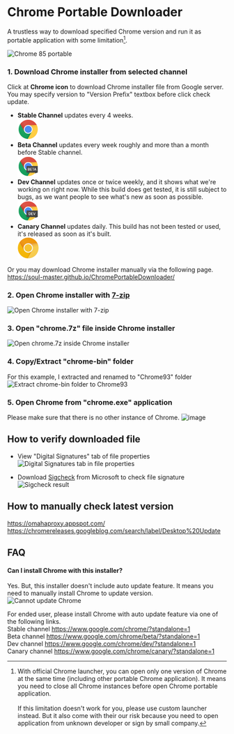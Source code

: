 # Chrome Portable Downloader
A trustless way to download specified Chrome version and run it as portable application with some limitation[^1].

![Chrome 85 portable](https://user-images.githubusercontent.com/442046/140638430-0373d689-f41c-4acc-bc98-16385a772517.png)

### 1. Download Chrome installer from selected channel
Click at **Chrome icon** to download Chrome installer file from Google server. You may specify version to "Version Prefix" textbox before click check update.

- <strong>Stable Channel</strong> updates every 4 weeks.<br/> 
<a href="https://soul-master.github.io/ChromePortableDownloader/?platform=win64&channel=stable"><img src="./images/chrome-logo.svg" width="48" height="48" alt="Chrome Stable Icon" /></a><br/> 
- <strong>Beta Channel</strong> updates every week roughly and more than a month before Stable channel.<br/>
<a href="https://soul-master.github.io/ChromePortableDownloader/?platform=win64&channel=beta"><img src="./images/chrome-beta-logo.svg" width="48" height="48" alt="Chrome Beta Icon" /></a><br/>     
- <strong>Dev Channel</strong> updates once or twice weekly, and it shows what we're working on right now. While this build does get tested, it is still subject to bugs, as we want people to see what's new as soon as possible.<br/>
<a href="https://soul-master.github.io/ChromePortableDownloader/?platform=win64&channel=dev"><img src="./images/chrome-dev-logo.svg" width="48" height="48" alt="Chrome Dev Icon" /></a><br/>
- <strong>Canary Channel</strong> updates daily. This build has not been tested or used, it's released as soon as it's built.<br/>
<a href="https://soul-master.github.io/ChromePortableDownloader/?platform=win64&channel=canary"><img src="./images/chrome-canary-logo.svg" width="48" height="48" alt="Chrome Canary Icon" /></a><br/>

Or you may download Chrome installer manually via the following page.<br/>
https://soul-master.github.io/ChromePortableDownloader/

### 2. Open Chrome installer with [7-zip](https://www.7-zip.org/)
![Open Chrome installer with 7-zip](https://user-images.githubusercontent.com/442046/140624508-f268599c-d27e-4e54-bb2e-a73a390e96e9.png)

### 3. Open "chrome.7z" file inside Chrome installer
![Open chrome.7z inside Chrome installer](https://user-images.githubusercontent.com/442046/140624630-213cb9fd-77ae-46ba-8642-3420244c31d5.png)

### 4. Copy/Extract "chrome-bin" folder
For this example, I extracted and renamed to "Chrome93" folder
![Extract chrome-bin folder to Chrome93](https://user-images.githubusercontent.com/442046/140624677-5f12f887-7ad6-4852-a62b-030f782ba798.png)

### 5. Open Chrome from "chrome.exe" application
Please make sure that there is no other instance of Chrome.
![image](https://user-images.githubusercontent.com/442046/140624743-8dba877c-3083-46ca-9efc-e9a1b45ceeea.png)

## How to verify downloaded file
- View "Digital Signatures" tab of file properties<br/>
![Digital Signatures tab in file properties](https://user-images.githubusercontent.com/442046/140624904-515b91e1-00d1-4a8a-8b35-84aba139ae0c.png)

- Download [Sigcheck](https://docs.microsoft.com/en-us/sysinternals/downloads/sigcheck) from Microsoft to check file signature<br/>
![Sigcheck result](https://user-images.githubusercontent.com/442046/140624949-a0e950ed-66d1-4861-babf-e349cf5635b4.png)

## How to manually check latest version
https://omahaproxy.appspot.com/<br/>
https://chromereleases.googleblog.com/search/label/Desktop%20Update

## FAQ

#### Can I install Chrome with this installer?
Yes. But, this installer doesn't include auto update feature. It means you need to manually install Chrome to update version.
![Cannot update Chrome](https://user-images.githubusercontent.com/442046/140638104-a7b151e8-fab6-44ab-99c5-09fc59c9bbdd.png)

For ended user, please install Chrome with auto update feature via one of the following links.<br/>
Stable channel https://www.google.com/chrome/?standalone=1<br/>
Beta channel https://www.google.com/chrome/beta/?standalone=1<br/>
Dev channel https://www.google.com/chrome/dev/?standalone=1<br/>
Canary channel https://www.google.com/chrome/canary/?standalone=1<br/>

[^1]: With official Chrome launcher, you can open only one version of Chrome at the same time (including other portable Chrome application). It means you need to close all Chrome instances before open Chrome portable application.<br/><br/>
If this limitation doesn't work for you, please use custom launcher instead. But it also come with their our risk because you need to open application from unknown developer or sign by small company.

